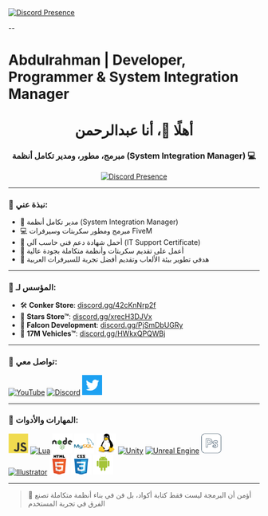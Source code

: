 <a href="https://discord.com/users/690931800297701438">
  <img src="https://lanyard.cnrad.dev/api/690931800297701438" alt="Discord Presence" />
</a>

--

# Abdulrahman | Developer, Programmer & System Integration Manager

<h1 align="center">أهلًا 👋، أنا عبدالرحمن</h1>
<h3 align="center">مبرمج، مطور، ومدير تكامل أنظمة (System Integration Manager) 💻</h3>

<p align="center">
  <a href="https://discord.com/users/690931800297701438" target="_blank">
    <img src="https://api.lanyard.rest/render/690931800297701438" alt="Discord Presence" />
  </a>
</p>

---

### 👤 نبذة عني:

- 💼 مدير تكامل أنظمة (System Integration Manager)  
- 💻 مبرمج ومطور سكربتات وسيرفرات FiveM  
- 📜 أحمل شهادة دعم فني حاسب آلي (IT Support Certificate)  
- 🧠 أعمل على تقديم سكربتات وأنظمة متكاملة بجودة عالية  
- 🎯 هدفي تطوير بيئة الألعاب وتقديم أفضل تجربة للسيرفرات العربية  

---

### 🏪 المؤسس لـ:

- 🛠️ **Conker Store**: [discord.gg/42cKnNrp2f](https://discord.gg/42cKnNrp2f)  
- 🌟 **Stars Store™**: [discord.gg/xrecH3DJVx](https://discord.gg/xrecH3DJVx)  
- 🦅 **Falcon Development**: [discord.gg/PjSmDbUGRy](https://discord.gg/PjSmDbUGRy)  
- 🚗 **17M Vehicles™**: [discord.gg/HWkxQPQWBj](https://discord.gg/HWkxQPQWBj)  

---

### 📲 تواصل معي:
<p align="left">
<a href="https://www.youtube.com/@AbdulrahmanGG" target="_blank"><img src="https://raw.githubusercontent.com/rahuldkjain/github-profile-readme-generator/master/src/images/icons/Social/youtube.svg" alt="YouTube" width="40" /></a>
<a href="https://discord.gg/42cKnNrp2f" target="_blank"><img src="https://raw.githubusercontent.com/rahuldkjain/github-profile-readme-generator/master/src/images/icons/Social/discord.svg" alt="Discord" width="40" /></a>
<a href="https://x.com/AbdulrahmanGG_1" target="_blank"><img src="https://raw.githubusercontent.com/edent/SuperTinyIcons/master/images/svg/twitter.svg" alt="X" width="40"/></a>
</p>

---

### 🧰 المهارات والأدوات:
<p align="left">
<a href="https://developer.mozilla.org/en-US/docs/Web/JavaScript" target="_blank"><img src="https://raw.githubusercontent.com/devicons/devicon/master/icons/javascript/javascript-original.svg" alt="JavaScript" width="40"/></a>
<a href="https://devdocs.io/lua/" target="_blank"><img src="https://cdn.icon-icons.com/icons2/2107/PNG/512/file_type_lua_icon_130410.png" alt="Lua" width="40"/></a>
<a href="https://nodejs.org" target="_blank"><img src="https://raw.githubusercontent.com/devicons/devicon/master/icons/nodejs/nodejs-original-wordmark.svg" alt="Node.js" width="40"/></a>
<a href="https://www.mysql.com/" target="_blank"><img src="https://raw.githubusercontent.com/devicons/devicon/master/icons/mysql/mysql-original-wordmark.svg" alt="MySQL" width="40"/></a>
<a href="https://www.linux.org/" target="_blank"><img src="https://raw.githubusercontent.com/devicons/devicon/master/icons/linux/linux-original.svg" alt="Linux" width="40"/></a>
<a href="https://unity.com/" target="_blank"><img src="https://www.vectorlogo.zone/logos/unity3d/unity3d-icon.svg" alt="Unity" width="40"/></a>
<a href="https://unrealengine.com/" target="_blank"><img src="https://raw.githubusercontent.com/kenangundogan/fontisto/036b7eca71aab1bef8e6a0518f7329f13ed62f6b/icons/svg/brand/unreal-engine.svg" alt="Unreal Engine" width="40"/></a>
<a href="https://www.photoshop.com/en" target="_blank"><img src="https://raw.githubusercontent.com/devicons/devicon/master/icons/photoshop/photoshop-line.svg" alt="Photoshop" width="40"/></a>
<a href="https://www.adobe.com/in/products/illustrator.html" target="_blank"><img src="https://www.vectorlogo.zone/logos/adobe_illustrator/adobe_illustrator-icon.svg" alt="Illustrator" width="40"/></a>
<a href="https://www.w3.org/html/" target="_blank"><img src="https://raw.githubusercontent.com/devicons/devicon/master/icons/html5/html5-original-wordmark.svg" alt="HTML5" width="40"/></a>
<a href="https://www.w3schools.com/css/" target="_blank"><img src="https://raw.githubusercontent.com/devicons/devicon/master/icons/css3/css3-original-wordmark.svg" alt="CSS3" width="40"/></a>
<a href="https://developer.android.com" target="_blank"><img src="https://raw.githubusercontent.com/devicons/devicon/master/icons/android/android-original-wordmark.svg" alt="Android" width="40"/></a>
</p>

---

> 🧩 أؤمن أن البرمجة ليست فقط كتابة أكواد، بل فن في بناء أنظمة متكاملة تصنع الفرق في تجربة المستخدم
